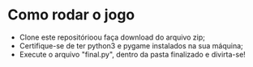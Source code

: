 # Como rodar o jogo
- Clone este repositórioou faça download do arquivo zip;
- Certifique-se de ter python3 e pygame instalados na sua máquina;
- Execute o arquivo "final.py", dentro da pasta finalizado e divirta-se!

